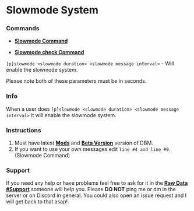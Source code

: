 # Slowmode System

### Commands

* **[Slowmode Command](https://github.com/Zacwilson90/DBMProjects/blob/Slowmode-System/slowmode_command.js)**

* **[Slowmode check Command](https://github.com/Zacwilson90/DBMProjects/blob/Slowmode-System/slowmode_check_command.js)**

`[p]slowmode <slowmode duration> <slowmode message interval>` - Will enable the slowmode system.

Please note both of these parameters must be in seconds.

### Info

When a user does `[p]slowmode <slowmode duration> <slowmode message interval>` it will enable the slowmode system.

### Instructions

1. Must have latest **[Mods](https://github.com/Discord-Bot-Maker-Mods/DBM-Mods)** and **[Beta Version](https://discordapp.com/channels/379372685182107669/421384914219433984/493286471696908309)** version of DBM.
2. If you want to use your own messages edit `line #4 and line #9`. (Slowmode Command)

### Support

If you need any help or have problems feel free to ask for it in the **[Raw Data #Support](https://discordapp.com/channels/379372685182107669/388055603320324116)** someone will help you. Please **DO NOT** ping me or dm in the server or on Discord in general. You could also open an issue request and I will get back to that asap!

